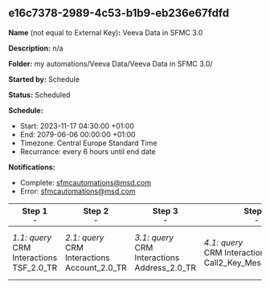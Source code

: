 ## e16c7378-2989-4c53-b1b9-eb236e67fdfd

**Name** (not equal to External Key)**:** Veeva Data in SFMC 3.0

**Description:** n/a

**Folder:** my automations/Veeva Data/Veeva Data in SFMC 3.0/

**Started by:** Schedule

**Status:** Scheduled

**Schedule:**

* Start: 2023-11-17 04:30:00 +01:00
* End: 2079-06-06 00:00:00 +01:00
* Timezone: Central Europe Standard Time
* Recurrance: every 6 hours until end date

**Notifications:**

* Complete: sfmcautomations@msd.com
* Error: sfmcautomations@msd.com

| Step 1<br>_<small>-</small>_ | Step 2<br>_<small>-</small>_ | Step 3<br>_<small>-</small>_ | Step 4<br>_<small>-</small>_ | Step 5<br>_<small>-</small>_ | Step 6<br>_<small>-</small>_ | Step 7<br>_<small>-</small>_ | Step 8<br>_<small>-</small>_ | Step 9<br>_<small>-</small>_ | Step 10<br>_<small>-</small>_ | Step 11<br>_<small>-</small>_ | Step 12<br>_<small>-</small>_ | Step 13<br>_<small>-</small>_ | Step 14<br>_<small>-</small>_ | Step 15<br>_<small>-</small>_ | Step 16<br>_<small>-</small>_ | Step 17<br>_<small>-</small>_ | Step 18<br>_<small>-</small>_ | Step 19<br>_<small>-</small>_ | Step 20<br>_<small>-</small>_ | Step 21<br>_<small>-</small>_ | Step 22<br>_<small>-</small>_ | Step 23<br>_<small>-</small>_ | Step 24<br>_<small>-</small>_ | Step 25<br>_<small>-</small>_ | Step 26<br>_<small>-</small>_ | Step 27<br>_<small>-</small>_ |
| --- | --- | --- | --- | --- | --- | --- | --- | --- | --- | --- | --- | --- | --- | --- | --- | --- | --- | --- | --- | --- | --- | --- | --- | --- | --- | --- |
| _1.1: query_<br>CRM Interactions TSF_2.0_TR | _2.1: query_<br>CRM Interactions Account_2.0_TR | _3.1: query_<br>CRM Interactions Address_2.0_TR | _4.1: query_<br>CRM Interactions Call2_Key_Message_2.0_TR | _5.1: query_<br>CRM_Interactions Clm_Presentation_2.0_TR | _6.1: query_<br>CRM_Interactions_Product_metrics_2.0_TR | _7.1: query_<br>CRM Interactions Email_Activity_2.0_TR | _8.1: query_<br>CRM Interactions Call2_Detail_2.0_TR | _9.1: query_<br>CRM Interactions Call2_2.0_TR | _10.1: query_<br>CRM Interactions Multichannel_consent_2.0_TR | _11.1: query_<br>CRM Interactions Question_Response_2.0_TR | _12.1: query_<br>CRM Interactions  Survey_2.0_TR | _13.1: query_<br>CRM Interactions Sent_Email_2.0_TR | _14.1: query_<br>CRM Interactions Survey_Target_2.0_TR | _15.1: query_<br>CRM Interactions Survey_Question_2.0_TR | _16.1: query_<br>CRM Interactions User_2.0_TR | _17.1: query_<br>CRM Interactions Approved_Document_2.0_TR | _18.1: query_<br>CRM Interactions Call2_Sample_2.0_TR | _19.1: query_<br>CRM Interactions _Product_2.0_TR | _20.1: query_<br>CRM Interactions Cycle_Plan_Target_3.0 | _21.1: query_<br>CRM Interactions MC_Cycle_Plan_3.0 | _22.1: query_<br>CRM Interactions MC_Cycle_Plan_Product_3.0 | _23.1: query_<br>CRM Interactions MC_Cycle_Plan_Channel_3.0 | _24.1: query_<br>CRM Interactions CI_Header_3.0 | _25.1: query_<br>CRM Interactions_CI_Question_3.0 | _26.1: query_<br>CRM Interactions CI Target Response_3.0 | _27.1: query_<br>CRM Interactions Dynamic_Attribute_3.0 |

